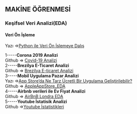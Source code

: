 ## MAKİNE ÖĞRENMESİ

### Keşifsel Veri Analizi(EDA)

#### Veri Ön İşleme
Yazı =>[Python ile Veri Ön İşlemeye Dalış](https://medium.com/@denizkilinc/python-ile-veri-%C3%B6n-i%CC%87%C5%9Flemeye-dal%C4%B1%C5%9F-f89f921658bd) <br>



1-----**Corona 2019 Analizi** <br>
Github  => [Covid-19 Analizi](https://github.com/denizparlak1/datascience-project/tree/master/project-1)
<br>
2-----**Brezilya E-Ticaret Analizi** <br>
Github  => [Brezilya E-ticaret Analizi](https://github.com/yamenkaba/Brazilian-E-Commerce-Public-EDA-)
<br>
3-----**Mobil Uygulama Pazar Analizi** <br>
Yazı =>[App Store’da Ne Tarz Ücretli Bir Uygulama Geliştirilebilir?](https://medium.com/@foreverflash95/eda-app-storeda-ne-tarz-%C3%BCcretli-bir-uygulama-geli%C5%9Ftirilebilir-363cb0fa83a4) <br>
Github  => [AppleAppStore_EDA](https://github.com/aybukemeydan/AppleAppStore_EDA)
<br>
4-----**Airbnb verileri ile Ev Fiyat Analizi** <br>
Github  => [AirBnB Londra EDA](https://github.com/yalinyener/EDA-Airbnb-London)
<br>
5-----**Youtube İstatisik Analizi** <br>
Github =>[Youtube İstatistikleri](https://github.com/alpercakr/youtube_statistics) <br>
